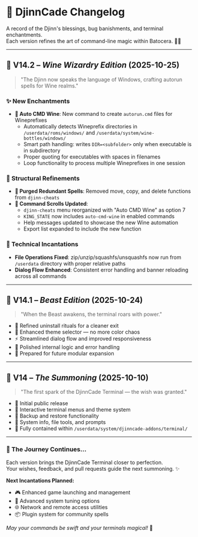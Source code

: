 # 🧾 DjinnCade Changelog

A record of the Djinn's blessings, bug banishments, and terminal enchantments.  
Each version refines the art of command-line magic within Batocera. 🧞‍♂️  

---

## 🐉 V14.2 – *Wine Wizardry Edition* (2025-10-25)

> "The Djinn now speaks the language of Windows, crafting autorun spells for Wine realms."

### ✨ New Enchantments
- **🧩 Auto CMD Wine**: New command to create `autorun.cmd` files for Wineprefixes
  - Automatically detects Wineprefix directories in `/userdata/roms/windows/` and `/userdata/system/wine-bottles/windows/`
  - Smart path handling: writes `DIR=<subfolder>` only when executable is in subdirectory
  - Proper quoting for executables with spaces in filenames
  - Loop functionality to process multiple Wineprefixes in one session

### 🔧 Structural Refinements  
- **🧹 Purged Redundant Spells**: Removed move, copy, and delete functions from `djinn-cheats`
- **📜 Command Scrolls Updated**: 
  - `djinn-cheats` menu reorganized with "Auto CMD Wine" as option 7
  - `KING_STATE` now includes `auto-cmd-wine` in enabled commands
  - Help messages updated to showcase the new Wine automation
  - Export list expanded to include the new function

### 🎯 Technical Incantations
- **File Operations Fixed**: zip/unzip/squashfs/unsquashfs now run from `/userdata` directory with proper relative paths
- **Dialog Flow Enhanced**: Consistent error handling and banner reloading across all commands

---

## 🐉 V14.1 – *Beast Edition* (2025-10-24)

> "When the Beast awakens, the terminal roars with power."

- 🧹 Refined uninstall rituals for a cleaner exit  
- 🎨 Enhanced theme selector — no more color chaos  
- ⚡ Streamlined dialog flow and improved responsiveness  
- 🧠 Polished internal logic and error handling  
- 🧾 Prepared for future modular expansion  

---

## 🔮 V14 – *The Summoning* (2025-10-10)

> "The first spark of the DjinnCade Terminal — the wish was granted."

- 🌟 Initial public release  
- 🧭 Interactive terminal menus and theme system  
- 💾 Backup and restore functionality  
- 🧠 System info, file tools, and prompts  
- 🧞 Fully contained within `/userdata/system/djinncade-addons/terminal/`

---

### 🧞 The Journey Continues...
Each version brings the DjinnCade Terminal closer to perfection.  
Your wishes, feedback, and pull requests guide the next summoning. ✨

**Next Incantations Planned:**
- 🎮 Enhanced game launching and management
- 🔧 Advanced system tuning options  
- 🌐 Network and remote access utilities
- 📦 Plugin system for community spells

*May your commands be swift and your terminals magical!* 🔮
